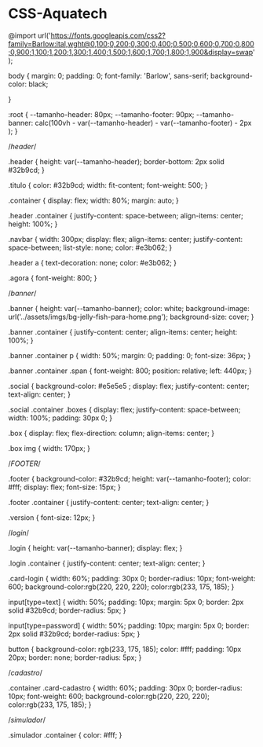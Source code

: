 ﻿# CSS-Aquatech
@import url('https://fonts.googleapis.com/css2?family=Barlow:ital,wght@0,100;0,200;0,300;0,400;0,500;0,600;0,700;0,800;0,900;1,100;1,200;1,300;1,400;1,500;1,600;1,700;1,800;1,900&display=swap');


body {
    margin: 0;
    padding: 0;
    font-family: 'Barlow', sans-serif;
    background-color: black;

}

:root {
    --tamanho-header: 80px;
    --tamanho-footer: 90px;
    --tamanho-banner: calc(100vh - var(--tamanho-header) - var(--tamanho-footer) - 2px );
}

/*header*/

.header {
    height: var(--tamanho-header);
    border-bottom: 2px solid #32b9cd;
}

.titulo {
    color: #32b9cd;
    width: fit-content;
    font-weight: 500;
}

.container {
    display: flex;
    width: 80%;
    margin: auto;
}

.header .container {
    justify-content: space-between;
    align-items: center;
    height: 100%;
}

.navbar {
    width: 300px;
    display: flex;
    align-items: center;
    justify-content: space-between;
    list-style: none;
    color: #e3b062;
}

.header a {
    text-decoration: none;
    color: #e3b062;
}

.agora {
    font-weight: 800;
}

/*banner*/

.banner {
    height: var(--tamanho-banner);
    color: white;
    background-image: url('../assets/imgs/bg-jelly-fish-para-home.png');
    background-size: cover;
}

.banner .container {
    justify-content: center;
    align-items: center;
    height: 100%;
}

.banner .container p {
    width: 50%;
    margin: 0;
    padding: 0;
    font-size: 36px;
}

.banner .container .span {
    font-weight: 800;
    position: relative; left: 440px;
}

.social {
    background-color: #e5e5e5 ;
    display: flex;
    justify-content: center;
    text-align: center;
}

.social .container .boxes {
    display: flex;
    justify-content: space-between;
    width: 100%;
    padding: 30px 0;
}

.box {
    display: flex;
    flex-direction: column;
    align-items: center;
}

.box img {
    width: 170px;
}

/*FOOTER*/

.footer {
    background-color: #32b9cd;
    height: var(--tamanho-footer);
    color: #fff;
    display: flex;
    font-size: 15px;
}

.footer .container {
    justify-content: center;
    text-align: center;
}

.version {
    font-size: 12px;
}

/*login*/

.login {
    height: var(--tamanho-banner);
    display: flex;
}

.login .container {
    justify-content: center;
    text-align: center;
}

.card-login {
    width: 60%;
    padding: 30px 0;
    border-radius: 10px;
    font-weight: 600;
    background-color:rgb(220, 220, 220);
    color:rgb(233, 175, 185);
}

input[type=text] {
    width: 50%;
    padding: 10px;
    margin: 5px 0;
    border: 2px solid #32b9cd;
    border-radius: 5px;
}

input[type=password] {
    width: 50%;
    padding: 10px;
    margin: 5px 0;
    border: 2px solid #32b9cd;
    border-radius: 5px;
}

button {
    background-color: rgb(233, 175, 185);
    color: #fff;
    padding: 10px 20px;
    border: none;
    border-radius: 5px;
}

/*cadastro*/

.container .card-cadastro {
    width: 60%;
    padding: 30px 0;
    border-radius: 10px;
    font-weight: 600;
    background-color:rgb(220, 220, 220);
    color:rgb(233, 175, 185);
}   

/*simulador*/

.simulador .container {
    color: #fff;
}
